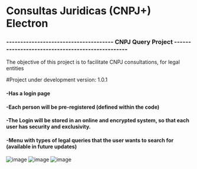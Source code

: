 # Consultas Juridicas (CNPJ+) Electron
<h3>-------------------------------------- CNPJ Query Project -------------------------------------------------</h3>
The objective of this project is to facilitate CNPJ consultations, for legal entities


#Project under development
version: 1.0.1

<div>
<h4>-Has a login page</h4>
<h4>-Each person will be pre-registered (defined within the code)</h4>
 <h4>-The Login will be stored in an online and encrypted system, so that each user has security and exclusivity.</h4>
 <h4>-Menu with types of legal queries that the user wants to search for (available in future updates)</h4>
 </div>
 
![image](https://user-images.githubusercontent.com/70579914/199047114-b22000b4-590e-48b2-8749-4bdf24842462.png)
![image](https://user-images.githubusercontent.com/70579914/199047124-cedc31f6-2e14-41c7-8375-658ed58b3a4a.png)
![image](https://user-images.githubusercontent.com/70579914/199047131-fcbd7cb0-2fbb-40cb-9d95-8c846627d528.png)


